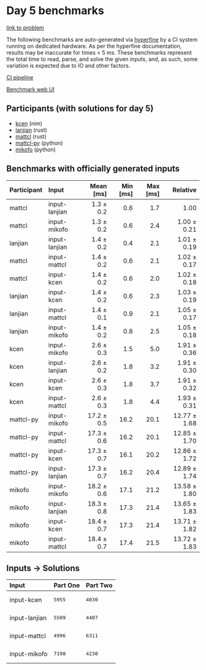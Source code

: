 # Day 5 benchmarks

[link to problem](https://adventofcode.com/2024/day/5)

The following benchmarks are auto-generated via
[hyperfine](https://github.com/sharkdp/hyperfine) by a CI system running on
dedicated hardware. As per the hyperfine documentation, results may be
inaccurate for times < 5 ms. These benchmarks represent the total time to read,
parse, and solve the given inputs, and, as such, some variation is expected due
to IO and other factors.

[CI pipeline](http://ci.papercode.net:8080/teams/main/pipelines/aoc2024)

[Benchmark web UI](https://aoc.ancalagon.black)


## Participants (with solutions for day 5)

- [kcen](https://github.com/kcen/aoc2024) (nim)
- [lanjian](https://github.com/lanjian/aoc-2024) (rust)
- [mattcl](https://github.com/mattcl/aoc2024) (rust)
- [mattcl-py](https://github.com/mattcl/aoc2024-py) (python)
- [mikofo](https://github.com/mikofo/aoc2024) (python)


## Benchmarks with officially generated inputs

| Participant | Input | Mean [ms] | Min [ms] | Max [ms] | Relative |
|:---|:---|---:|---:|---:|---:|
| mattcl | input-lanjian | 1.3 ± 0.2 | 0.6 | 1.7 | 1.00 |
| mattcl | input-mikofo | 1.3 ± 0.2 | 0.6 | 2.4 | 1.00 ± 0.21 |
| lanjian | input-lanjian | 1.4 ± 0.2 | 0.4 | 2.1 | 1.01 ± 0.19 |
| mattcl | input-mattcl | 1.4 ± 0.2 | 0.6 | 2.1 | 1.02 ± 0.17 |
| mattcl | input-kcen | 1.4 ± 0.2 | 0.6 | 2.0 | 1.02 ± 0.18 |
| lanjian | input-kcen | 1.4 ± 0.2 | 0.6 | 2.3 | 1.03 ± 0.19 |
| lanjian | input-mattcl | 1.4 ± 0.1 | 0.9 | 2.1 | 1.05 ± 0.17 |
| lanjian | input-mikofo | 1.4 ± 0.2 | 0.8 | 2.5 | 1.05 ± 0.18 |
| kcen | input-mikofo | 2.6 ± 0.3 | 1.5 | 5.0 | 1.91 ± 0.36 |
| kcen | input-lanjian | 2.6 ± 0.2 | 1.8 | 3.2 | 1.91 ± 0.30 |
| kcen | input-kcen | 2.6 ± 0.3 | 1.8 | 3.7 | 1.91 ± 0.32 |
| kcen | input-mattcl | 2.6 ± 0.3 | 1.8 | 4.4 | 1.93 ± 0.31 |
| mattcl-py | input-mikofo | 17.2 ± 0.5 | 16.2 | 20.1 | 12.77 ± 1.68 |
| mattcl-py | input-mattcl | 17.3 ± 0.6 | 16.2 | 20.1 | 12.85 ± 1.70 |
| mattcl-py | input-kcen | 17.3 ± 0.7 | 16.1 | 20.2 | 12.86 ± 1.72 |
| mattcl-py | input-lanjian | 17.3 ± 0.7 | 16.2 | 20.4 | 12.89 ± 1.74 |
| mikofo | input-mikofo | 18.2 ± 0.6 | 17.1 | 21.2 | 13.58 ± 1.80 |
| mikofo | input-lanjian | 18.3 ± 0.8 | 17.3 | 21.4 | 13.65 ± 1.83 |
| mikofo | input-kcen | 18.4 ± 0.7 | 17.3 | 21.4 | 13.71 ± 1.82 |
| mikofo | input-mattcl | 18.4 ± 0.7 | 17.4 | 21.5 | 13.72 ± 1.83 |


## Inputs -> Solutions

| Input | Part One | Part Two |
|:---|:---|:---|
|input-kcen|<pre>5955</pre>|<pre>4030</pre>|
|input-lanjian|<pre>5509</pre>|<pre>4407</pre>|
|input-mattcl|<pre>4996</pre>|<pre>6311</pre>|
|input-mikofo|<pre>7198</pre>|<pre>4230</pre>|